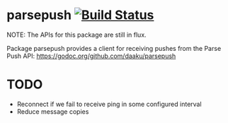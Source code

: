 parsepush [![Build Status](https://secure.travis-ci.org/daaku/parsepush.svg)](https://travis-ci.org/daaku/parsepush)
=========

NOTE: The APIs for this package are still in flux.

Package parsepush provides a client for receiving pushes from the Parse Push
API: https://godoc.org/github.com/daaku/parsepush


TODO
====

- Reconnect if we fail to receive ping in some configured interval
- Reduce message copies

